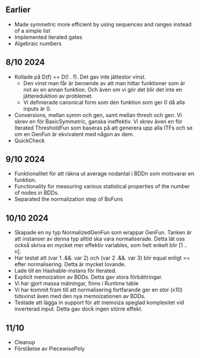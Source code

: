 ## Earlier

- Made symmetric more efficient by using sequences and ranges instead of a simple list
- Implemented iterated gates
- Algebraic numbers
## 8/10 2024

- Kollade på D(f) == D(! . f). Det gav inte jättestor vinst.
	- Den vinst man får är beroende av att man hittar funktioner som är not av en annan funktion. Och även om vi gör det blir det inte en jättereduktion av problemet.
	- Vi definierade canonical form som den funktion som ger 0 då alla inputs är 0.
- Conversions, mellan symm och gen, samt mellan thresh och gen. Vi skrev en för BasicSymmetric, ganska ineffektiv. Vi skrev även en för Iterated ThresholdFun som baseras på att generera upp alla ITFs och se om en GenFun är ekvivalent med någon av dem.
- QuickCheck

## 9/10 2024

- Funktionalitet för att räkna ut average nodantal i BDDn som motsvarar en funktion.
- Functionality for measuring various statistical properties of the number of nodes in BDDs.
- Separated the normalization step of BoFuns

## 10/10 2024

- Skapade en ny typ NormalizedGenFun som wrappar GenFun. Tanken är att instanser av denna typ alltid ska vara normaliserade. Detta lät oss också skriva en mycket mer effektiv variables, som helt enkelt blir \[1 .. n].
- Har testat att (var 1 .&&. var 2) och (var 2 .&&. var 3) blir equal enligt == efter normalisering. Detta är mycket lovande.
- Lade till en Hashable-instans för Iterated.
- Explicit memoization av BDDs. Detta gav stora förbättringar.
- Vi har gjort massa mätningar, finns i Runtime table
- Vi har kommit fram till att normalisering fortfarande ger en stor (x10) tidsvinst även med den nya memoizationen av BDDs.
- Testade att lägga in support för att memoiza speglad komplexitet vid inverterad input. Detta gav dock ingen större effekt.

## 11/10

- Cleanup
- Förståelse av PiecewisePoly
